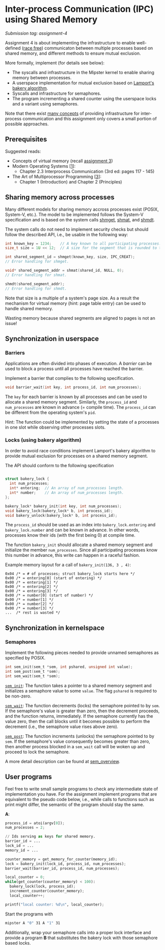 # Inter-process Communication (IPC) using Shared Memory

*Submission tag: assignment-4*

Assignment 4 is about implementing the infrastructure to enable well-defined
([race free](http://en.wikipedia.org/wiki/Race_condition#Software))
communicaton between multiple processes based on shared memory,
and different methods to ensure mutual exclusion.

More formally, implement (for details see below):
* The syscalls and infrastructure in the Mipster kernel to enable sharing memory 
  between processes.
* A userspace implementation for mutual exclusion based on [Lamport's bakery algorithm](http://en.wikipedia.org/wiki/Lamport%27s_bakery_algorithm).
* Syscalls and infrastructure for semaphores.
* The program incrementing a shared counter using the userspace locks and a
  variant using semaphores.


Note that there exist 
[many concepts](http://en.wikipedia.org/wiki/Inter-process_communication#Approaches)
of providing infrastructure for inter-process communication and this 
assignment only covers a small portion of possible approaches.

## Prerequisites

Suggested reads:
* Concepts of virtual memory (recall [assignment 3](../03-virtual-memory))
* Modern Operating Systems \[[1](../references.md)\]:
  * Chapter 2.3 Interprocess Communication (3rd ed: pages 117 - 145)
* The Art of Multiprocessor Programming \[[3](../references.md)\]:
  * Chapter 1 (Introduction) and Chapter 2 (Principles)


## Sharing memory across processes

Many different models for sharing memory accross processes exist (POSIX,
System-V, etc.). The model to be implemented follows the System-V specification
and is based on the system calls
[shmget](http://man7.org/linux/man-pages/man2/shmget.2.html),
[shmat](http://man7.org/linux/man-pages/man2/shmat.2.html), and
[shmdt](http://man7.org/linux/man-pages/man2/shmat.2.html).

The system calls do not need to implement security checks but should follow the
described API, i.e., be usable in the following way:

```c
int known_key = 1234;    // A key known to all participating processes.
size_t size = 1U << 12;  // A size for the segment that is rounded to the system's page size.

int shared_segment_id = shmget(known_key, size, IPC_CREAT);
// Error handling for shmget.

void* shared_segment_addr = shmat(shared_id, NULL, 0);
// Error handling for shmat.

shmdt(shared_segment_addr);
// Error handling for shmdt.
```

Note that size is a multiple of a system's page size. As a result the mechanism
for virtual memory (hint: page table entry) can be used to handle shared memory.

Wasting memory because shared segments are aligned to pages is not an issue!


## Synchronization in userspace

### Barriers

Applications are often divided into phases of execution. A *barrier* can be used
to block a process until all processes have reached the barrier.

Implement a barrier that complies to the following specification.
```c
void barrier_wait(int key, int process_id, int num_processes);
```

The `key` for each barrier is known by all processes and can be used to allocate
a shared memory segment. Similarly, the `process_id` and `num_processes` are
known in advance (= compile time). The `process_id` can be different from the
operating system's `pid`.

Hint: The function could be implemented by setting the state of a processes in
one slot while observing other processes slots.

### Locks (using bakery algorithm)

In order to avoid race conditions implement Lamport's bakery algorithm to
provide mutual exclusion for processes on a shared memory segment.

The API should conform to the following specification

```c

struct bakery_lock {
  int num_processes;
  int* entering;  // An array of num_processes length.
  int* number;    // An array of num_processes length.
};

bakery_lock* bakery_init(int key, int num_processes);
void bakery_lock(bakery_lock* b, int process_id);
void bakery_unlock(bakery_lock* b, int process_id);
```

The `process_id` should be used as an index into `bakery_lock.entering` and
`bakery_lock.number` and can be known in advance. In other words, processes know
their ids (with the first being 0) at compile time.

The function `bakery_init` should allocate a shared memory segment and
initialize the member `num_processes`. Since all participating processes know
this number in advance, this write can happen in a raceful fashion.

Example memory layout for a call of 
`bakery_init(136, 3 , 4)`:

```
0x04 /* = # of processes; struct bakery_lock starts here */
0x00 /* = entering[0] (start of entering) */
0x00 /* = entering[1] */
0x00 /* = entering[2] */
0x00 /* = entering[3] */
0x00 /* = number[0] (start of number) */
0x00 /* = number[1] */
0x00 /* = number[2] */
0x00 /* = number[3] */
...  /* rest is wasted */
```


## Synchronization in kernelspace

### Semaphores

Implement the following pieces needed to provide unnamed semaphores as specified
by POSIX. 

```c
int sem_init(sem_t *sem, int pshared, unsigned int value);
int sem_post(sem_t *sem);
int sem_wait(sem_t *sem);
```

[`sem_init`](http://man7.org/linux/man-pages/man3/sem_init.3.html): The function
takes a pointer to a shared memory segment and initializes a semaphore value to
some `value`. The flag `pshared` is required to be non-zero.

[`sem_wait`](http://man7.org/linux/man-pages/man3/sem_wait.3.html): The function
decrements (locks) the semaphore pointed to by `sem`. If the semaphore's value
is greater than zero, then the decrement proceeds, and the function returns,
immediately. If the semaphore currently has the value zero, then the call blocks
until it becomes possible to perform the decrement (i.e., the semaphore value
rises above zero).

[`sem_post`](http://man7.org/linux/man-pages/man3/sem_post.3.html): The function
increments (unlocks) the semaphore pointed to by `sem`. If the semaphore's value
consequently becomes greater than zero, then another process blocked in a
`sem_wait` call will be woken up and proceed to lock the semaphore.

A more detail description can be found at
[sem_overview](http://man7.org/linux/man-pages/man7/sem_overview.7.html).

## User programs

Feel free to write small sample programs to check any intermediate state of
implementation you have. For the assignment implement programs that are
equivalent to the pseudo code below, i.e., while calls to functions such as
print might differ, the semantic of the program should stay the same.

**A**:
```python
process_id = atoi(argv[0]);
num_processes = 2;

// Ids serving as keys for shared memory.
barrier_id = ...
lock_id = ...
memory_id = ...

counter_memory = get_memory_for_counter(memory_id);
lock = bakery_init(lock_id, process_id, num_processes);
barrier_wait(barrier_id, process_id, num_processes);

local_counter = 0;
while(get_counter(counter_memory) < 100):
  bakery_lock(lock, process_id);
  increment_counter(counter_memory);
  local_counter++;

printf("local counter: %d\n", local_counter);
```

Start the programs with
```bash
mipster A "0" 31 A "1" 31
```

Additionally, wrap your semaphore calls into a proper lock interface and provide
a program **B** that substitutes the bakery lock with those semaphore based
locks.
